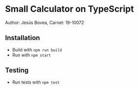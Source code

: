 # Small Calculator on TypeScript

Author: Jesús Bovea,
Carnet: 19-10072

## Installation

- Build with
  `npm run build`
- Run with
  `npm start`

## Testing

- Run tests with
  `npm test`
